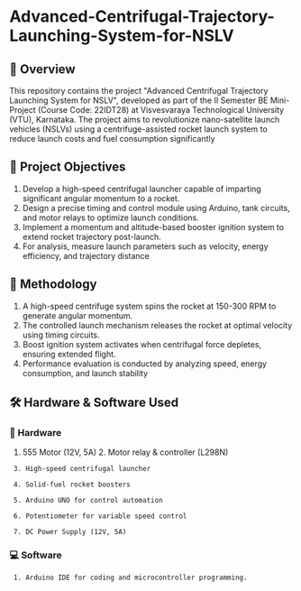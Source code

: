 # Advanced-Centrifugal-Trajectory-Launching-System-for-NSLV


## 📌 Overview
 This repository contains the project "Advanced Centrifugal Trajectory Launching System for NSLV", developed as part of the II Semester BE Mini-Project (Course Code: 22IDT28) at Visvesvaraya Technological University (VTU), Karnataka. The project aims to revolutionize nano-satellite launch vehicles (NSLVs) using a centrifuge-assisted rocket launch system to reduce launch costs and fuel consumption significantly


## 🎯 Project Objectives
 1. Develop a high-speed centrifugal launcher capable of imparting significant angular momentum to a rocket.
 2. Design a precise timing and control module using Arduino, tank circuits, and motor relays to optimize launch conditions.
 3. Implement a momentum and altitude-based booster ignition system to extend rocket trajectory post-launch.
 4. For analysis, measure launch parameters such as velocity, energy efficiency, and trajectory distance

 
## 🔬 Methodology
 1. A high-speed centrifuge system spins the rocket at 150-300 RPM to generate angular momentum.
 2. The controlled launch mechanism releases the rocket at optimal velocity using timing circuits.
 3. Boost ignition system activates when centrifugal force depletes, ensuring extended flight.
 4. Performance evaluation is conducted by analyzing speed, energy consumption, and launch stability

## 🛠️ Hardware & Software Used
  
  ### 🔧 Hardware
   1. 555 Motor (12V, 5A)
     2. Motor relay & controller (L298N)

     3. High-speed centrifugal launcher

     4. Solid-fuel rocket boosters

     5. Arduino UNO for control automation

     6. Potentiometer for variable speed control

     7. DC Power Supply (12V, 5A)
  ### 💻 Software
  
     1. Arduino IDE for coding and microcontroller programming.


